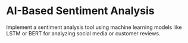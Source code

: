 # AI-Based Sentiment Analysis	
 Implement a sentiment analysis tool using machine learning models like LSTM or BERT for analyzing social media or customer reviews.
